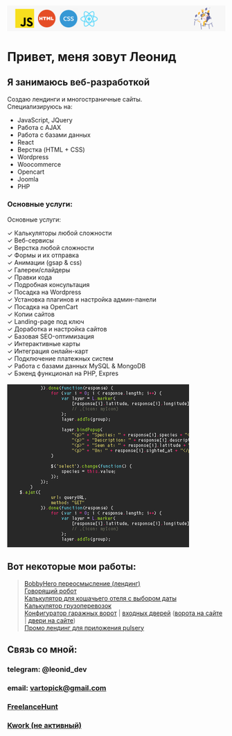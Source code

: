![header](header.png)
# Привет, меня зовут Леонид
## Я занимаюсь веб-разработкой <br>
Создаю лендинги и многостраничные сайты. <br>
Специализируюсь на:
- JavaScript,  JQuery
- Работа с AJAX
- Работа с базами данных
- React
- Верстка (HTML + CSS)
- Wordpress
- Woocommerce
- Opencart
- Joomla
- PHP


### Основные услуги:<br>
Основные услуги:

✓ Калькуляторы любой сложности <br>
✓ Веб-сервисы <br>
✓ Верстка любой сложности <br>
✓ Формы и их отправка <br>
✓ Анимации (gsap & css) <br>
✓ Галереи/слайдеры <br>
✓ Правки кода <br>
✓ Подробная консультация <br>
✓ Посадка на Wordpress <br>
✓ Установка плагинов и настройка админ-панели <br>
✓ Посадка на OpenCart <br>
✓ Копии сайтов <br>
✓ Landing-page под ключ <br>
✓ Доработка и настройка сайтов <br>
✓ Базовая SEO-оптимизация <br>
✓ Интерактивные карты <br>
✓ Интеграция онлайн-карт <br>
✓ Подключение платежных систем <br>
✓ Работа с базами данных MySQL & MongoDB <br>
✓ Бэкенд функционал на PHP, Expres <br> <br>
![coder](procoder.gif) 
## Вот некоторые мои работы: 
>[BobbyHero переосмысление (лендинг)](https://shpack-tech.github.io/newbobby/)  <br>
>[Говорящий робот](https://shpack-tech.github.io/speaker/) <br>
>[Калькулятор для кошачьего отеля с выбором даты](https://youtu.be/TqXeueEPfqw) <br>
>[Калькулятор грузоперевозок](https://youtu.be/jBh25WwSgQk) <br>
>[Конфигуратор гаражных ворот](https://shpack-tech.github.io/gateCalculator/) | [входных дверей](https://shpack-tech.github.io/dveri/) ([ворота на сайте](https://www.vorota-surgut.ru/promo) | [двери на сайте](https://www.vorota-surgut.ru/aktsiya-vkhodnaya-dver-thermo65)) <br>
>[Промо лендинг для приложения pulsery](https://pulsery.app/) <br>


## Связь со мной:

### telegram: @leonid_dev
### email: vartopick@gmail.com
<!--- ### [VK](https://vk.com/id208033247) --->
### [FreelanceHunt](https://freelancehunt.com/freelancer/neivan23)
### [Kwork (не активный)](https://kwork.ru/user/leonid_____)


